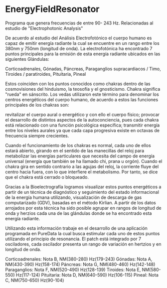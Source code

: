 EnergyFieldResonator
====================

Programa que genera frecuencias de entre 90- 243 Hz. Relacionadas al estudio de "Electrophotonic Analysis"

De acuerdo al estudio del Análisis Electrofotónico el cuerpo humano es capaz de emitir energía radiante la cual se encuentre en un rango entre los 380nm y 750nm (longitud de onda). La electrofotónica ha encontrado 7 puntos principales para la emisión de esta energía radiante ubicados en las siguientes Glándulas: 

Corticoadrenales, 
Gónadas,
Páncreas, 
Paraganglios supracardiacos / Timo, 
Tiroides / paratiroides, 
Pituitaria, 
Pineal

Estos  coinciden con los puntos conocidos como chakras dentro de las cosmovisiones del hinduismo, la teosofía y el gnosticismo. Chakra significa "rueda" en sánscrito. Los vedas utilizaron este término para denominar los centros energéticos del cuerpo humano, de acuerdo a estos las funciones principales de los chakras son:

revitalizar el cuerpo aural o energético y con ello el cuerpo físico; 
provocar el desarrollo de distintos aspectos de la autoconciencia, pues cada chakra está relacionado con una función psicológica específica; 
transmitir energía entre los niveles aurales ya que cada capa progresiva existe en octavas de frecuencia siempre crecientes.

Cuando el funcionamiento de los chakras es normal, cada uno de ellos estará abierto, girando en el sentido de las manecillas del reloj para metabolizar las energías particulares que necesita del campo de energía universal (energía que también se ha llamado chi, prana u orgón). Cuando el chakra gira en sentido contrario a las agujas del reloj, la corriente fluye del centro hacia fuera, con lo que interfiere el metabolismo. Por tanto, se dice que el chakra está cerrado o bloqueado.

Gracias a la Bioelectrografía logramos visualizar estos puntos energéticos a partir de un técnica de diagnóstico y seguimiento del estado informacional de la energía humana utilizando, visualización de descarga de gas computarizado (GDV), basadas en el método Kirlian. A partir de los datos arrojados por esta técnica ha sido posible agrupar  en rangos de longitud de onda y herzios cada una de las glándulas donde se ha encontrado esta energía radiante. 

Utilizando esta información trabaje en el desarrollo de una aplicación programada en PureData la cual busca estimular cada uno de estos puntos utilizando el principio de resonancia. El patch está integrado por 7 osciladores, cada oscilador presenta un rango de variación en hertzios y en longitud de onda.

Corticoadrenales: Nota B, NM(380-280)  Hz(179-243)
Gónadas: Nota A, NM(430-390) Hz(158-174)
Páncreas: Nota G, NM(480-460) Hz(142-148)
Paraganglios: Nota F, NM(520-490)  Hz(128-139)
Tiroides: Nota E, NM(580-550)  Hz(117-124)
Pituitaria: Nota D, NM(640-590) Hz(106-115)
Pineal: Nota C, NM(750-650) Hz(90-104)